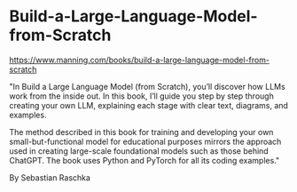 # Build-a-Large-Language-Model-from-Scratch

https://www.manning.com/books/build-a-large-language-model-from-scratch

"In Build a Large Language Model (from Scratch), you’ll discover how LLMs work from the inside out. In this book, I’ll guide you step by step through creating your own LLM, explaining each stage with clear text, diagrams, and examples.

The method described in this book for training and developing your own small-but-functional model for educational purposes mirrors the approach used in creating large-scale foundational models such as those behind ChatGPT. The book uses Python and PyTorch for all its coding examples."

By Sebastian Raschka
